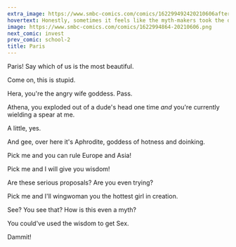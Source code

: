 ```yaml
---
extra_image: https://www.smbc-comics.com/comics/162299492420210606after.png
hovertext: Honestly, sometimes it feels like the myth-makers took the day off.
image: https://www.smbc-comics.com/comics/1622994864-20210606.png
next_comic: invest
prev_comic: school-2
title: Paris
---
```


Paris! Say which of us is the most beautiful.

Come on, this is stupid.

Hera, you're the angry wife goddess. Pass.

Athena, you exploded out of a dude's head one time *and* you're currently wielding a spear at me.

A little, yes.

And gee, over here it's Aphrodite, goddess of hotness and doinking.

Pick me and you can rule Europe and Asia!

Pick me and I will give you wisdom!

Are these serious proposals? Are you even trying?

Pick me and I'll wingwoman you the hottest girl in creation.

See? You see that? How is this even a myth?

You could've used the wisdom to get Sex.

Dammit!